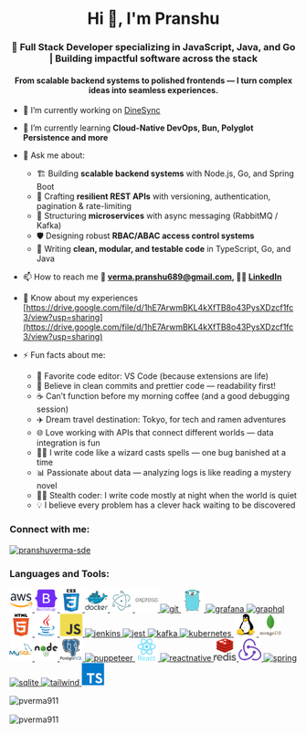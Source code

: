 <!--<picture>
   <source media="(prefers-color-scheme: dark)" srcset="https://raw.githubusercontent.com/pverma911/pverma911/output/pacman-contribution-dark.svg">
  <source media="(prefers-color-scheme: light)" srcset="https://raw.githubusercontent.com/pverma911/pverma911/output/pacman-contribution-light.svg">
  <img alt="Pacman contribution graph" src="https://raw.githubusercontent.com/pverma911/pverma911/output/pacman-contribution-light.svg">
</picture>  -->


###

<h1 align="center">Hi 👋, I'm Pranshu</h1>
<h3 align="center">🚀 Full Stack Developer specializing in JavaScript, Java, and Go | Building impactful software across the stack</h3>
<h4 align="center">From scalable backend systems to polished frontends — I turn complex ideas into seamless experiences.</h4>


- 🔭 I’m currently working on [DineSync](https://github.com/pverma911/DineSync-gin)

- 🌱 I’m currently learning **Cloud-Native DevOps, Bun, Polyglot Persistence and more**

- 💬 Ask me about:
  - 🏗️ Building **scalable backend systems** with Node.js, Go, and Spring Boot  
  - 🔐 Crafting **resilient REST APIs** with versioning, authentication, pagination & rate-limiting  
  - 🧩 Structuring **microservices** with async messaging (RabbitMQ / Kafka)  
  - 🛡️ Designing robust **RBAC/ABAC access control systems**  
  - 🧼 Writing **clean, modular, and testable code** in TypeScript, Go, and Java  


- 📫 How to reach me **📧 [verma.pranshu689@gmail.com](mailto:verma.pranshu689@gmail.com), 🧑‍💼 [LinkedIn](https://www.linkedin.com/in/pranshuverma-sde/)**

- 📄 Know about my experiences [https://drive.google.com/file/d/1hE7ArwmBKL4kXfTB8o43PysXDzcf1fc3/view?usp=sharing](https://drive.google.com/file/d/1hE7ArwmBKL4kXfTB8o43PysXDzcf1fc3/view?usp=sharing)

- ⚡ Fun facts about me:
  - 🌟 Favorite code editor: VS Code (because extensions are life)  
  - 🧹 Believe in clean commits and prettier code — readability first!  
  - ☕ Can’t function before my morning coffee (and a good debugging session)  
  - ✈️ Dream travel destination: Tokyo, for tech and ramen adventures  
  - 🌐 Love working with APIs that connect different worlds — data integration is fun  
  - 🧙‍♂️ I write code like a wizard casts spells — one bug banished at a time  
  - 📊 Passionate about data — analyzing logs is like reading a mystery novel  
  - 🐱‍👤 Stealth coder: I write code mostly at night when the world is quiet  
  - 💡 I believe every problem has a clever hack waiting to be discovered  

<h3 align="left">Connect with me:</h3>
<p align="left">
<a href="https://linkedin.com/in/pranshuverma-sde" target="blank"><img align="center" src="https://raw.githubusercontent.com/rahuldkjain/github-profile-readme-generator/master/src/images/icons/Social/linked-in-alt.svg" alt="pranshuverma-sde" height="30" width="40" /></a>
</p>

<h3 align="left">Languages and Tools:</h3>
<p align="left"> <a href="https://aws.amazon.com" target="_blank" rel="noreferrer"> <img src="https://raw.githubusercontent.com/devicons/devicon/master/icons/amazonwebservices/amazonwebservices-original-wordmark.svg" alt="aws" width="40" height="40"/> </a> <a href="https://getbootstrap.com" target="_blank" rel="noreferrer"> <img src="https://raw.githubusercontent.com/devicons/devicon/master/icons/bootstrap/bootstrap-plain-wordmark.svg" alt="bootstrap" width="40" height="40"/> </a> <a href="https://www.w3schools.com/css/" target="_blank" rel="noreferrer"> <img src="https://raw.githubusercontent.com/devicons/devicon/master/icons/css3/css3-original-wordmark.svg" alt="css3" width="40" height="40"/> </a> <a href="https://www.docker.com/" target="_blank" rel="noreferrer"> <img src="https://raw.githubusercontent.com/devicons/devicon/master/icons/docker/docker-original-wordmark.svg" alt="docker" width="40" height="40"/> </a> <a href="https://www.electronjs.org" target="_blank" rel="noreferrer"> <img src="https://raw.githubusercontent.com/devicons/devicon/master/icons/electron/electron-original.svg" alt="electron" width="40" height="40"/> </a> <a href="https://expressjs.com" target="_blank" rel="noreferrer"> <img src="https://raw.githubusercontent.com/devicons/devicon/master/icons/express/express-original-wordmark.svg" alt="express" width="40" height="40"/> </a> <a href="https://git-scm.com/" target="_blank" rel="noreferrer"> <img src="https://www.vectorlogo.zone/logos/git-scm/git-scm-icon.svg" alt="git" width="40" height="40"/> </a> <a href="https://golang.org" target="_blank" rel="noreferrer"> <img src="https://raw.githubusercontent.com/devicons/devicon/master/icons/go/go-original.svg" alt="go" width="40" height="40"/> </a> <a href="https://grafana.com" target="_blank" rel="noreferrer"> <img src="https://www.vectorlogo.zone/logos/grafana/grafana-icon.svg" alt="grafana" width="40" height="40"/> </a> <a href="https://graphql.org" target="_blank" rel="noreferrer"> <img src="https://www.vectorlogo.zone/logos/graphql/graphql-icon.svg" alt="graphql" width="40" height="40"/> </a> <a href="https://www.w3.org/html/" target="_blank" rel="noreferrer"> <img src="https://raw.githubusercontent.com/devicons/devicon/master/icons/html5/html5-original-wordmark.svg" alt="html5" width="40" height="40"/> </a> <a href="https://www.java.com" target="_blank" rel="noreferrer"> <img src="https://raw.githubusercontent.com/devicons/devicon/master/icons/java/java-original.svg" alt="java" width="40" height="40"/> </a> <a href="https://developer.mozilla.org/en-US/docs/Web/JavaScript" target="_blank" rel="noreferrer"> <img src="https://raw.githubusercontent.com/devicons/devicon/master/icons/javascript/javascript-original.svg" alt="javascript" width="40" height="40"/> </a> <a href="https://www.jenkins.io" target="_blank" rel="noreferrer"> <img src="https://www.vectorlogo.zone/logos/jenkins/jenkins-icon.svg" alt="jenkins" width="40" height="40"/> </a> <a href="https://jestjs.io" target="_blank" rel="noreferrer"> <img src="https://www.vectorlogo.zone/logos/jestjsio/jestjsio-icon.svg" alt="jest" width="40" height="40"/> </a> <a href="https://kafka.apache.org/" target="_blank" rel="noreferrer"> <img src="https://www.vectorlogo.zone/logos/apache_kafka/apache_kafka-icon.svg" alt="kafka" width="40" height="40"/> </a> <a href="https://kubernetes.io" target="_blank" rel="noreferrer"> <img src="https://www.vectorlogo.zone/logos/kubernetes/kubernetes-icon.svg" alt="kubernetes" width="40" height="40"/> </a> <a href="https://www.linux.org/" target="_blank" rel="noreferrer"> <img src="https://raw.githubusercontent.com/devicons/devicon/master/icons/linux/linux-original.svg" alt="linux" width="40" height="40"/> </a> <a href="https://www.mongodb.com/" target="_blank" rel="noreferrer"> <img src="https://raw.githubusercontent.com/devicons/devicon/master/icons/mongodb/mongodb-original-wordmark.svg" alt="mongodb" width="40" height="40"/> </a> <a href="https://www.mysql.com/" target="_blank" rel="noreferrer"> <img src="https://raw.githubusercontent.com/devicons/devicon/master/icons/mysql/mysql-original-wordmark.svg" alt="mysql" width="40" height="40"/> </a> <a href="https://nodejs.org" target="_blank" rel="noreferrer"> <img src="https://raw.githubusercontent.com/devicons/devicon/master/icons/nodejs/nodejs-original-wordmark.svg" alt="nodejs" width="40" height="40"/> </a> <a href="https://www.postgresql.org" target="_blank" rel="noreferrer"> <img src="https://raw.githubusercontent.com/devicons/devicon/master/icons/postgresql/postgresql-original-wordmark.svg" alt="postgresql" width="40" height="40"/> </a> <a href="https://github.com/puppeteer/puppeteer" target="_blank" rel="noreferrer"> <img src="https://www.vectorlogo.zone/logos/pptrdev/pptrdev-official.svg" alt="puppeteer" width="40" height="40"/> </a> <a href="https://reactjs.org/" target="_blank" rel="noreferrer"> <img src="https://raw.githubusercontent.com/devicons/devicon/master/icons/react/react-original-wordmark.svg" alt="react" width="40" height="40"/> </a> <a href="https://reactnative.dev/" target="_blank" rel="noreferrer"> <img src="https://reactnative.dev/img/header_logo.svg" alt="reactnative" width="40" height="40"/> </a> <a href="https://redis.io" target="_blank" rel="noreferrer"> <img src="https://raw.githubusercontent.com/devicons/devicon/master/icons/redis/redis-original-wordmark.svg" alt="redis" width="40" height="40"/> </a> <a href="https://redux.js.org" target="_blank" rel="noreferrer"> <img src="https://raw.githubusercontent.com/devicons/devicon/master/icons/redux/redux-original.svg" alt="redux" width="40" height="40"/> </a> <a href="https://spring.io/" target="_blank" rel="noreferrer"> <img src="https://www.vectorlogo.zone/logos/springio/springio-icon.svg" alt="spring" width="40" height="40"/> </a> <a href="https://www.sqlite.org/" target="_blank" rel="noreferrer"> <img src="https://www.vectorlogo.zone/logos/sqlite/sqlite-icon.svg" alt="sqlite" width="40" height="40"/> </a> <a href="https://tailwindcss.com/" target="_blank" rel="noreferrer"> <img src="https://www.vectorlogo.zone/logos/tailwindcss/tailwindcss-icon.svg" alt="tailwind" width="40" height="40"/> </a> <a href="https://www.typescriptlang.org/" target="_blank" rel="noreferrer"> <img src="https://raw.githubusercontent.com/devicons/devicon/master/icons/typescript/typescript-original.svg" alt="typescript" width="40" height="40"/> </a> </p>

<p><img align="center" src="https://github-readme-stats.vercel.app/api/top-langs?username=pverma911&show_icons=true&locale=en&layout=compact" alt="pverma911" /></p>

<p><img align="center" src="https://github-readme-streak-stats.herokuapp.com/?user=pverma911&" alt="pverma911" /></p>
